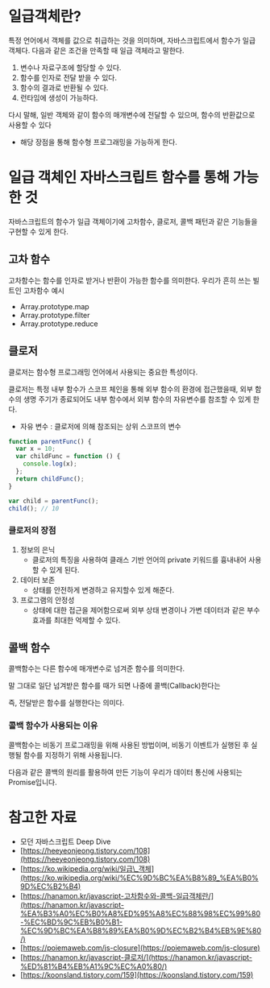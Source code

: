 # 일급객체란?

특정 언어에서 객체를 값으로 취급하는 것을 의미하며,
자바스크립트에서 함수가 일급 객체다.
다음과 같은 조건을 만족할 때 일급 객체라고 말한다.

1. 변수나 자료구조에 할당할 수 있다.
2. 함수를 인자로 전달 받을 수 있다.
3. 함수의 결과로 반환될 수 있다.
4. 런타임에 생성이 가능하다.

다시 말해,
일반 객체와 같이 함수의 매개변수에 전달할 수 있으며,
함수의 반환값으로 사용할 수 있다

- 해당 장점을 통해 함수형 프로그래밍을 가능하게 한다.

# 일급 객체인 자바스크립트 함수를 통해 가능한 것

자바스크립트의 함수가 일급 객체이기에
고차함수, 클로저, 콜백 패턴과 같은
기능들을 구현할 수 있게 한다.

## 고차 함수

고차함수는 함수를 인자로 받거나
반환이 가능한 함수를 의미한다.
우리가 흔히 쓰는 빌트인 고차함수 예시

- Array.prototype.map
- Array.prototype.filter
- Array.prototype.reduce

## 클로저

클로저는 함수형 프로그래밍 언어에서 사용되는
중요한 특성이다.

클로저는 특정 내부 함수가 스코프 체인을 통해
외부 함수의 환경에 접근했을때,
외부 함수의 생명 주기가 종료되어도
내부 함수에서 외부 함수의
자유변수를 참조할 수 있게 한다.

- 자유 변수 : 클로저에 의해 참조되는 상위 스코프의 변수

```js
function parentFunc() {
  var x = 10;
  var childFunc = function () {
    console.log(x);
  };
  return childFunc();
}

var child = parentFunc();
child(); // 10
```

### 클로저의 장점

1. 정보의 은닉
   - 클로저의 특징을 사용하여 클래스 기반 언어의 private 키워드를 흉내내어 사용할 수 있게 된다.
2. 데이터 보존
   - 상태를 안전하게 변경하고 유지할수 있게 해준다.
3. 프로그램의 안정성
   - 상태에 대한 접근을 제어함으로써 외부 상태 변경이나 가변 데이터과 같은 부수 효과를 최대한 억제할 수 있다.

## 콜백 함수

콜백함수는 다른 함수에 매개변수로 넘겨준 함수를 의미한다.

말 그대로
일단 넘겨받은 함수를 때가 되면
나중에 콜백(Callback)한다는

즉, 전달받은 함수를 실행한다는 의미다.

### 콜백 함수가 사용되는 이유

콜백함수는 비동기 프로그래밍을 위해 사용된 방법이며,
비동기 이벤트가 실행된 후 실행될 함수를 지정하기 위해 사용됩니다.

다음과 같은 콜백의 원리를 활용하여 만든 기능이
우리가 데이터 통신에 사용되는 Promise입니다.

# 참고한 자료

- 모던 자바스크립트 Deep Dive
- [https://heeyeonjeong.tistory.com/108](https://heeyeonjeong.tistory.com/108)
- [https://ko.wikipedia.org/wiki/일급\_객체](https://ko.wikipedia.org/wiki/%EC%9D%BC%EA%B8%89_%EA%B0%9D%EC%B2%B4)
- [https://hanamon.kr/javascript-고차함수와-콜백-일급객체란/](https://hanamon.kr/javascript-%EA%B3%A0%EC%B0%A8%ED%95%A8%EC%88%98%EC%99%80-%EC%BD%9C%EB%B0%B1-%EC%9D%BC%EA%B8%89%EA%B0%9D%EC%B2%B4%EB%9E%80/)
- [https://poiemaweb.com/js-closure](https://poiemaweb.com/js-closure)
- [https://hanamon.kr/javascript-클로저/](https://hanamon.kr/javascript-%ED%81%B4%EB%A1%9C%EC%A0%80/)
- [https://koonsland.tistory.com/159](https://koonsland.tistory.com/159)
